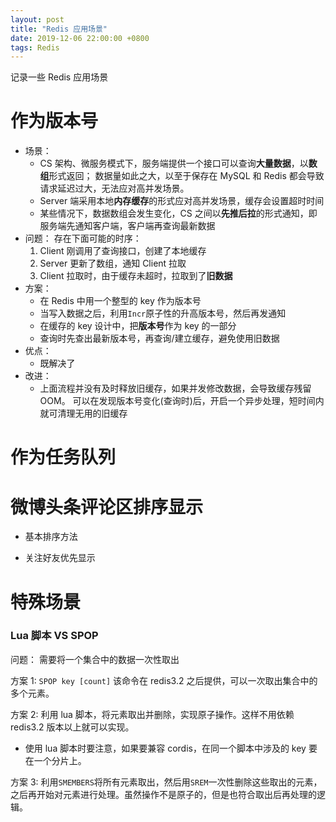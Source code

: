 ```yaml
---
layout: post
title: "Redis 应用场景"
date: 2019-12-06 22:00:00 +0800
tags: Redis
---
```


记录一些 Redis 应用场景

# 作为版本号

- 场景：
  - CS 架构、微服务模式下，服务端提供一个接口可以查询**大量数据**，以**数组**形式返回；
    数据量如此之大，以至于保存在 MySQL 和 Redis 都会导致请求延迟过大，无法应对高并发场景。
  - Server 端采用本地**内存缓存**的形式应对高并发场景，缓存会设置超时时间
  - 某些情况下，数据数组会发生变化，CS 之间以**先推后拉**的形式通知，即服务端先通知客户端，客户端再查询最新数据
- 问题：
  存在下面可能的时序：
  1. Client 刚调用了查询接口，创建了本地缓存
  2. Server 更新了数组，通知 Client 拉取
  3. Client 拉取时，由于缓存未超时，拉取到了**旧数据**
- 方案：
  - 在 Redis 中用一个整型的 key 作为版本号
  - 当写入数据之后，利用`Incr`原子性的升高版本号，然后再发通知
  - 在缓存的 key 设计中，把**版本号**作为 key 的一部分
  - 查询时先查出最新版本号，再查询/建立缓存，避免使用旧数据
- 优点：
  - 既解决了
- 改进：
  - 上面流程并没有及时释放旧缓存，如果并发修改数据，会导致缓存残留 OOM。
    可以在发现版本号变化(查询时)后，开启一个异步处理，短时间内就可清理无用的旧缓存

# 作为任务队列

# 微博头条评论区排序显示

- 基本排序方法

- 关注好友优先显示

# 特殊场景

### Lua 脚本 VS SPOP

问题：
需要将一个集合中的数据一次性取出

方案 1:
`SPOP key [count]`
该命令在 redis3.2 之后提供，可以一次取出集合中的多个元素。

方案 2:
利用 lua 脚本，将元素取出并删除，实现原子操作。这样不用依赖 redis3.2 版本以上就可以实现。

- 使用 lua 脚本时要注意，如果要兼容 cordis，在同一个脚本中涉及的 key 要在一个分片上。

方案 3:
利用`SMEMBERS`将所有元素取出，然后用`SREM`一次性删除这些取出的元素，之后再开始对元素进行处理。虽然操作不是原子的，但是也符合取出后再处理的逻辑。

